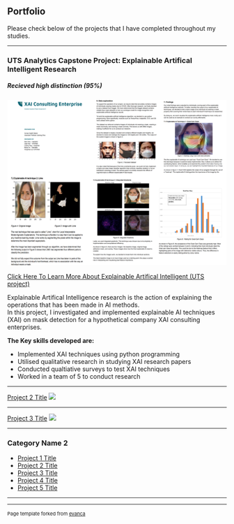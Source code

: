 ## Portfolio
Please check below of the projects that I have completed throughout my studies. 

---

### UTS Analytics Capstone Project: Explainable Artifical Intelligent Research 
##### Recieved high distinction (95%)


<img src="images/xai.PNG?raw=true"/>

[Click Here To Learn More About Explainable Artifical Intelligent (UTS project)](/sample_page)

<p>Explainable Artifical Intelligence research is the action of explaining the operations that has been made in AI methods.
  <br>
  In this project, I investigated and implemented explainable AI techniques (XAI) on mask detection for a hypothetical company XAI consulting enterprises.</b> </P>
  
  <b> The Key skills developed are: </b>
  
  <ul>
  <li>Implemented XAI techniques using python programming</li>
  <li>Utilised qualitative research in studying XAI research papers</li>
  <li>Conducted qualtiative surveys to test XAI techniques</li>
  <li>Worked in a team of 5 to conduct research</li>
</ul>
  
  
---

[Project 2 Title](/pdf/sample_presentation.pdf)
<img src="images/dummy_thumbnail.jpg?raw=true"/>

---
[Project 3 Title](http://example.com/)
<img src="images/dummy_thumbnail.jpg?raw=true"/>

---

### Category Name 2

- [Project 1 Title](http://example.com/)
- [Project 2 Title](http://example.com/)
- [Project 3 Title](http://example.com/)
- [Project 4 Title](http://example.com/)
- [Project 5 Title](http://example.com/)

---




---
<p style="font-size:11px">Page template forked from <a href="https://github.com/evanca/quick-portfolio">evanca</a></p>
<!-- Remove above link if you don't want to attibute -->
